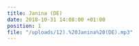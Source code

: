```yaml
---
title: Janina (DE)
date: 2018-10-31 14:08:00 +01:00
position: 1
file: "/uploads/12).%20Janina%20(DE).mp3"
---
```


